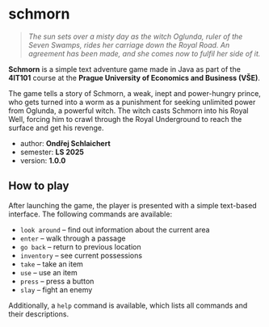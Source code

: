 # schmorn

> *The sun sets over a misty day as the witch Oglunda, ruler of the Seven Swamps, rides her carriage down the Royal Road. An agreement has been made, and she comes now to fulfil her side of it.*

**Schmorn** is a simple text adventure game made in Java as part of the **4IT101** course at the **Prague University of Economics and Business (VŠE)**.

The game tells a story of Schmorn, a weak, inept and power-hungry prince, who gets turned into a worm as a punishment for seeking unlimited power from Oglunda, a powerful witch. The witch casts Schmorn into his Royal Well, forcing him to crawl through the Royal Underground to reach the surface and get his revenge.

- author: **Ondřej Schlaichert**
- semester: **LS 2025**
- version: **1.0.0**

## How to play
After launching the game, the player is presented with a simple text-based interface. The following commands are available:
- `look around` – find out information about the current area
- `enter` – walk through a passage
- `go back` – return to previous location
- `inventory` – see current possessions
- `take` – take an item
- `use` – use an item
- `press` – press a button
- `slay` – fight an enemy

Additionally, a `help` command is available, which lists all commands and their descriptions.